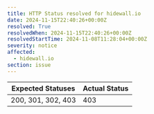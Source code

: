 ```yaml
---
title: HTTP Status resolved for hidewall.io
date: 2024-11-15T22:40:26+00:00Z
resolved: True
resolvedWhen: 2024-11-15T22:40:26+00:00Z
resolvedStartTime: 2024-11-08T11:28:04+00:00Z
severity: notice
affected:
  - hidewall.io
section: issue
---
```


| Expected Statuses | Actual Status  |
|-------------------|----------------|
| 200, 301, 302, 403 | 403 |
